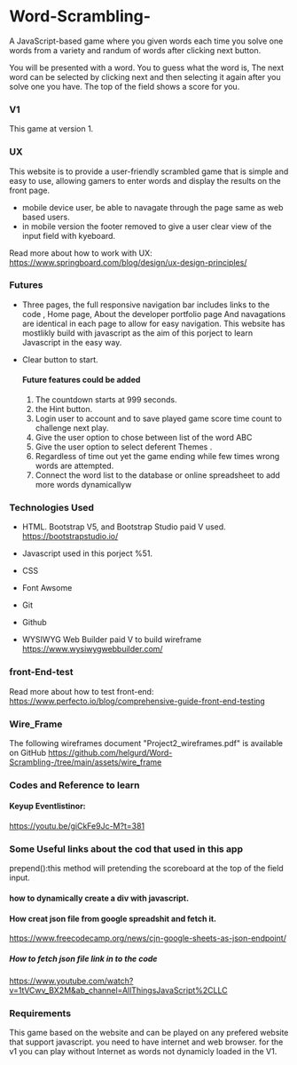 # Word-Scrambling-

A JavaScript-based game where you given words each time you solve one words  from a variety and randum  of words after clicking next button.   

You will be presented with a word.
You to guess  what the word is, The next word can be selected by clicking next and then selecting it again after you solve one you have. 
The top of the field shows a score for you.
### V1 
This game at version 1. 

### UX 
This website is to provide a user-friendly scrambled game that is simple and easy to use, allowing gamers to enter words and display the results on the front page.
 * mobile device user, be able to navagate through the page same 
 as web based users. 
 * in mobile version  the footer removed to give a user clear view of the input field with kyeboard. 


Read more about how to work with UX: 
https://www.springboard.com/blog/design/ux-design-principles/
  
### Futures
* Three pages, the full responsive navigation bar includes links to the code , Home page, About the developer portfolio page 
And navagations are identical in each page to allow for easy navigation.
This website has mostlikly build with javascript as the aim of this porject to learn Javascript in the easy way.
* Clear button to start.  

  
  #### Future  features could be added
	1. The countdown starts at 999 seconds.
	2.  the Hint button.
	3. Login user to account and to save played game score time count to challenge next play.
	4. Give the user option to chose between list of the word ABC 
	5. Give the user option to  select deferent Themes .
	6. Regardless of time out yet the game ending while few times wrong words are attempted.
	7. Connect the word list to the database or online spreadsheet to add more words dynamicallyw 

### Technologies Used
*  HTML. Bootstrap V5, and Bootstrap Studio paid V used. 
https://bootstrapstudio.io/

* Javascript used in this porject %51. 

* CSS

* Font Awsome

* Git 

* Github

* WYSIWYG Web Builder paid V to build wireframe 
https://www.wysiwygwebbuilder.com/




### front-End-test
Read more about how to test front-end: 
https://www.perfecto.io/blog/comprehensive-guide-front-end-testing




### Wire_Frame
The following wireframes document "Project2_wireframes.pdf" is available on GitHub
https://github.com/helgurd/Word-Scrambling-/tree/main/assets/wire_frame

### Codes and Reference to learn 
#### Keyup Eventlistinor:
https://youtu.be/giCkFe9Jc-M?t=381


### Some Useful links about the cod that used in this app
prepend():this method will  pretending the scoreboard at the top of the field input.

#### how to dynamically create a div with javascript.

#### How creat json file from google spreadshit and fetch it.
https://www.freecodecamp.org/news/cjn-google-sheets-as-json-endpoint/
##### How to fetch json file link in to the code 
https://www.youtube.com/watch?v=1tVCwv_BX2M&ab_channel=AllThingsJavaScript%2CLLC

### Requirements 
This game based on the website and can be played on any prefered website that support javascript. 
you need to have internet and web browser. for the v1 you can play without Internet as words not dynamicly
loaded in the V1. 
